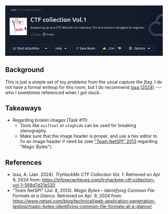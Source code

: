 
<a href="https://tryhackme.com/r/room/ctfcollectionvol1" target="_blank"><img src="./banner.png" width="700px" /></a>

## Background

This is just a simple set of toy problems from the usual _capture the flag_. I do not have a formal writeup for this room, but I do recommend [Issa (2024)](https://infosecwriteups.com/tryhackme-ctf-collection-vol-1-568d7d21e520) --- who I sometimes referenced when I got stuck.

## Takeaways

* Regarding broken images (Task #11):
    * Tools like ``exiftool`` or ``steghide`` can be used for breaking stenography.
    * Make sure that the image header is proper, and use a hex editor to fix an image header if need be (see ["Team NetSPI" 2013](https://www.netspi.com/blog/technical/web-application-penetration-testing/magic-bytes-identifying-common-file-formats-at-a-glance/) regarding "Magic Bytes").

## References

* Issa, A. (Jan. 2024). _TryHackMe CTF Collection Vol. 1_. Retrieved on Apr 9, 2024 from: https://infosecwriteups.com/tryhackme-ctf-collection-vol-1-568d7d21e520
* "Team NetSPI" (Jul. 8, 2013). _Magic Bytes – Identifying Common File Formats at a Glance_. Retrieved on Apr. 9, 2024 from: https://www.netspi.com/blog/technical/web-application-penetration-testing/magic-bytes-identifying-common-file-formats-at-a-glance/

